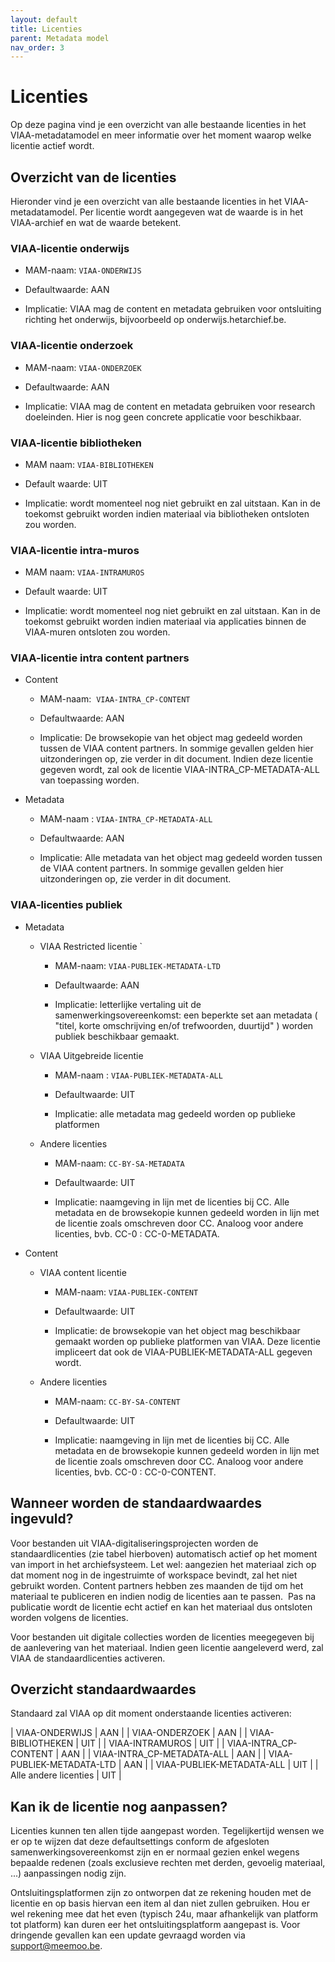 ```yaml
---
layout: default
title: Licenties
parent: Metadata model
nav_order: 3
---
```


# Licenties

Op deze pagina vind je een overzicht van alle bestaande licenties in het VIAA-metadatamodel en meer informatie over het moment waarop welke licentie actief wordt.



## Overzicht van de licenties

Hieronder vind je een overzicht van alle bestaande licenties in het VIAA-metadatamodel. Per licentie wordt aangegeven wat de waarde is in het VIAA-archief en wat de waarde betekent.

### VIAA-licentie onderwijs

- MAM-naam: `VIAA-ONDERWIJS`

- Defaultwaarde: AAN

- Implicatie: VIAA mag de content en metadata gebruiken voor ontsluiting richting het onderwijs, bijvoorbeeld op onderwijs.hetarchief.be.

### VIAA-licentie onderzoek

- MAM-naam: `VIAA-ONDERZOEK`

- Defaultwaarde: AAN

- Implicatie: VIAA mag de content en metadata gebruiken voor research doeleinden. Hier is nog geen concrete applicatie voor beschikbaar.

### VIAA-licentie bibliotheken

- MAM naam: `VIAA-BIBLIOTHEKEN`

- Default waarde: UIT

- Implicatie: wordt momenteel nog niet gebruikt en zal uitstaan. Kan in de toekomst gebruikt worden indien materiaal via bibliotheken ontsloten zou worden.

### VIAA-licentie intra-muros

- MAM naam: `VIAA-INTRAMUROS`

- Default waarde: UIT

- Implicatie: wordt momenteel nog niet gebruikt en zal uitstaan. Kan in de toekomst gebruikt worden indien materiaal via applicaties binnen de VIAA-muren ontsloten zou worden.

### VIAA-licentie intra content partners

- Content

  - MAM-naam:  `VIAA-INTRA_CP-CONTENT`

  - Defaultwaarde: AAN

  - Implicatie: De browsekopie van het object mag gedeeld worden tussen de VIAA content partners. In sommige gevallen gelden hier uitzonderingen op, zie verder in dit document. Indien deze licentie gegeven wordt, zal ook de licentie VIAA-INTRA_CP-METADATA-ALL van toepassing worden.

- Metadata

  - MAM-naam : `VIAA-INTRA_CP-METADATA-ALL`

  - Defaultwaarde: AAN

  - Implicatie: Alle metadata van het object mag gedeeld worden tussen de VIAA content partners. In sommige gevallen gelden hier uitzonderingen op, zie verder in dit document.

### VIAA-licenties publiek

- Metadata

  - VIAA Restricted licentie
`
    - MAM-naam: `VIAA-PUBLIEK-METADATA-LTD`

    - Defaultwaarde: AAN

    - Implicatie: letterlijke vertaling uit de samenwerkingsovereenkomst: een beperkte set aan metadata ( "titel, korte omschrijving en/of trefwoorden, duurtijd" ) worden publiek beschikbaar gemaakt.

  - VIAA Uitgebreide licentie

    - MAM-naam : `VIAA-PUBLIEK-METADATA-ALL`

    - Defaultwaarde: UIT

    - Implicatie: alle metadata mag gedeeld worden op publieke platformen

  - Andere licenties

    - MAM-naam: `CC-BY-SA-METADATA`

    - Defaultwaarde: UIT

    - Implicatie: naamgeving in lijn met de licenties bij CC. Alle metadata en de browsekopie kunnen gedeeld worden in lijn met de licentie zoals omschreven door CC. Analoog voor andere licenties, bvb. CC-0 : CC-0-METADATA.

- Content

  - VIAA content licentie

    - MAM-naam: `VIAA-PUBLIEK-CONTENT`

    - Defaultwaarde: UIT

    - Implicatie: de browsekopie van het object mag beschikbaar gemaakt worden op publieke platformen van VIAA. Deze licentie impliceert dat ook de VIAA-PUBLIEK-METADATA-ALL gegeven wordt.

  - Andere licenties

    - MAM-naam: `CC-BY-SA-CONTENT`

    - Defaultwaarde: UIT

    - Implicatie: naamgeving in lijn met de licenties bij CC. Alle metadata en de browsekopie kunnen gedeeld worden in lijn met de licentie zoals omschreven door CC. Analoog voor andere licenties, bvb. CC-0 : CC-0-CONTENT.


## Wanneer worden de standaardwaardes ingevuld?

Voor bestanden uit VIAA-digitaliseringsprojecten worden de standaardlicenties (zie tabel hierboven) automatisch actief op het moment van import in het archiefsysteem. Let wel: aangezien het materiaal zich op dat moment nog in de ingestruimte of workspace bevindt, zal het niet gebruikt worden. Content partners hebben zes maanden de tijd om het materiaal te publiceren en indien nodig de licenties aan te passen.  Pas na publicatie wordt de licentie echt actief en kan het materiaal dus ontsloten worden volgens de licenties.

Voor bestanden uit digitale collecties worden de licenties meegegeven bij de aanlevering van het materiaal. Indien geen licentie aangeleverd werd, zal VIAA de standaardlicenties activeren.

## Overzicht standaardwaardes

Standaard zal VIAA op dit moment onderstaande licenties activeren:

  | VIAA-ONDERWIJS  |    AAN |
  | VIAA-ONDERZOEK   |   AAN |
  | VIAA-BIBLIOTHEKEN  |   UIT |
  | VIAA-INTRAMUROS  |   UIT |
  | VIAA-INTRA_CP-CONTENT  |  AAN |
  | VIAA-INTRA_CP-METADATA-ALL | AAN |
  | VIAA-PUBLIEK-METADATA-LTD  | AAN |
  | VIAA-PUBLIEK-METADATA-ALL |  UIT |
  | Alle andere licenties  | UIT |

## Kan ik de licentie nog aanpassen?

Licenties kunnen ten allen tijde aangepast worden. Tegelijkertijd wensen we er op te wijzen dat deze defaultsettings conform de afgesloten samenwerkingsovereenkomst zijn en er normaal gezien enkel wegens bepaalde redenen (zoals exclusieve rechten met derden, gevoelig materiaal, ...) aanpassingen nodig zijn.  

Ontsluitingsplatformen zijn zo ontworpen dat ze rekening houden met de licentie en op basis hiervan een item al dan niet zullen gebruiken. Hou er wel rekening mee dat het even (typisch 24u, maar afhankelijk van platform tot platform) kan duren eer het ontsluitingsplatform aangepast is. Voor dringende gevallen kan een update gevraagd worden via <support@meemoo.be>.